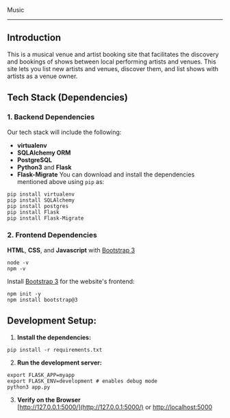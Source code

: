 Music

-----

## Introduction

This is a musical venue and artist booking site that facilitates the discovery and bookings of shows between local performing artists and venues. This site lets you list new artists and venues, discover them, and list shows with artists as a venue owner.




## Tech Stack (Dependencies)

### 1. Backend Dependencies
Our tech stack will include the following:
 * **virtualenv**  
 * **SQLAlchemy ORM** 
 * **PostgreSQL** 
 * **Python3** and **Flask** 
 * **Flask-Migrate** 
You can download and install the dependencies mentioned above using `pip` as:
```
pip install virtualenv
pip install SQLAlchemy
pip install postgres
pip install Flask
pip install Flask-Migrate
```

### 2. Frontend Dependencies
**HTML**, **CSS**, and **Javascript** with [Bootstrap 3](https://getbootstrap.com/docs/3.4/customize/)  
```
node -v
npm -v
```
Install [Bootstrap 3](https://getbootstrap.com/docs/3.3/getting-started/) for the website's frontend:
```
npm init -y
npm install bootstrap@3
```

## Development Setup:

1. **Install the dependencies:**
```
pip install -r requirements.txt
```

2. **Run the development server:**
```
export FLASK_APP=myapp
export FLASK_ENV=development # enables debug mode
python3 app.py
```

3. **Verify on the Browser**<br>
[http://127.0.0.1:5000/](http://127.0.0.1:5000/) or [http://localhost:5000](http://localhost:5000) 


